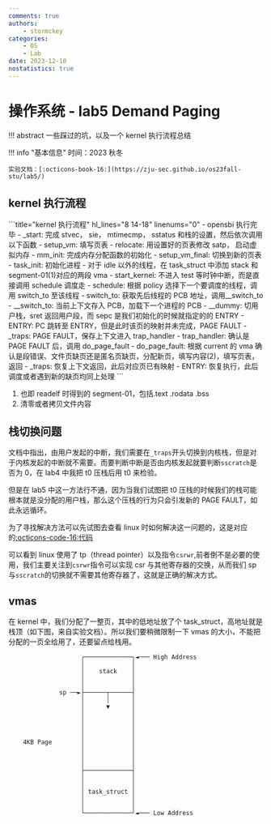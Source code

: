 ```yaml
---
comments: true
authors:
    - stormckey
categories:
    - OS
    - Lab
date: 2023-12-10
nostatistics: true
---
```


# 操作系统 - lab5 Demand Paging
!!! abstract
    一些踩过的坑，以及一个 kernel 执行流程总结
<!-- more -->
!!! info "基本信息"
    时间：2023 秋冬

    实验文档：[:octicons-book-16:](https://zju-sec.github.io/os23fall-stu/lab5/)

## kernel 执行流程

<div class="annotate" markdown>
```title="kernel 执行流程" hl_lines="8 14-18" linenums="0"
- opensbi 执行完毕
- _start: 完成 stvec， sie， mtimecmp， sstatus 和栈的设置，然后依次调用以下函数
    - setup_vm: 填写页表
    - relocate: 用设置好的页表修改 satp， 启动虚拟内存
    - mm_init: 完成内存分配函数的初始化
    - setup_vm_final: 切换到新的页表
    - task_init: 初始化进程
        - 对于 idle 以外的线程，在 task_struct 中添加 stack 和 segment-01(1)对应的两段 vma
- start_kernel: 不进入 test 等时钟中断，而是直接调用 schedule 调度走
- schedule: 根据 policy 选择下一个要调度的线程，调用 switch_to 至该线程
- switch_to: 获取先后线程的 PCB 地址，调用__switch_to
- __switch_to: 当前上下文存入 PCB，加载下一个进程的 PCB
- __dummy: 切用户栈，sret 返回用户段，而 sepc 是我们初始化的时候就指定的的 ENTRY
- ENTRY: PC 跳转至 ENTRY，但是此时该页的映射并未完成，PAGE FAULT
- _traps: PAGE FAULT，保存上下文进入 trap_handler
- trap_handler: 确认是 PAGE FAULT 后，调用 do_page_fault
- do_page_fault: 根据 current 的 vma 确认是段错误、文件页缺页还是匿名页缺页，分配新页，填写内容(2)，填写页表，返回
- _traps: 恢复上下文返回，此后对应页已有映射
- ENTRY: 恢复执行，此后调度或者遇到新的缺页均同上处理
```
</div>

1.  也即 readelf 时得到的 segment-01，包括.text .rodata .bss
2.  清零或者拷贝文件内容

## 栈切换问题

文档中指出，由用户发起的中断，我们需要在`_traps`开头切换到内核栈，但是对于内核发起的中断就不需要。而要判断中断是否由内核发起就要判断`sscratch`是否为 0，在 lab4 中我把 t0 压栈后用 t0 来检验。

但是在 lab5 中这一方法行不通，因为当我们试图把 t0 压栈的时候我们的栈可能根本就是没分配的用户栈，那么这个压栈的行为只会引发新的 PAGE FAULT，如此永远循环。

为了寻找解决方法可以先试图去查看 linux 时如何解决这一问题的，这是对应的[:octicons-code-16:代码](https://elixir.bootlin.com/linux/v6.0/source/arch/riscv/kernel/entry.S#L27)

可以看到 linux 使用了 tp（thread pointer）以及指令`csrwr`,前者倒不是必要的使用，我们主要关注到`csrwr`指令可以实现 csr 与其他寄存器的交换，从而我们 sp 与`sscratch`的切换就不需要其他寄存器了，这就是正确的解决方式。

<!-- ## PAGE FAULT

处理缺页异常时要仔细处理文件页的复制问题，如果要复制的一页中既有 file_content，也有一些不在 file 之中的（如 bss 段），我们就需要分别处理这两段，前者复制，后者清零。

以下是一种处理思路：

- 无论如何，清零新页
- 找到`bad_addr`所在页的开头和结尾为默认的拷贝起地址和终地址
- 起地址不应小于文件内容开头地址`vm_start`
- 起地址不应大于文件内容结尾地址`vm_start + vm_content_size_in_file`
- 终地址不应大于文件内容结尾地址`vm_start + vm_content_size_in_file`
- 拷贝 -->

## vmas

在 kernel 中，我们分配了一整页，其中的低地址放了个 task_struct，高地址就是栈顶（如下图，来自实验文档）。所以我们要稍微限制一下 vmas 的大小，不能把分配的一页全给用了，还要留点给栈用。

```
                    ┌─────────────┐◄─── High Address
                    │             │
                    │    stack    │
                    │             │
                    │             │
              sp ──►├──────┬──────┤
                    │      │      │
                    │      ▼      │
                    │             │
                    │             │
                    │             │
                    │             │
    4KB Page        │             │
                    │             │
                    │             │
                    │             │
                    ├─────────────┤
                    │             │
                    │             │
                    │ task_struct │
                    │             │
                    │             │
                    └─────────────┘◄─── Low Address
```
